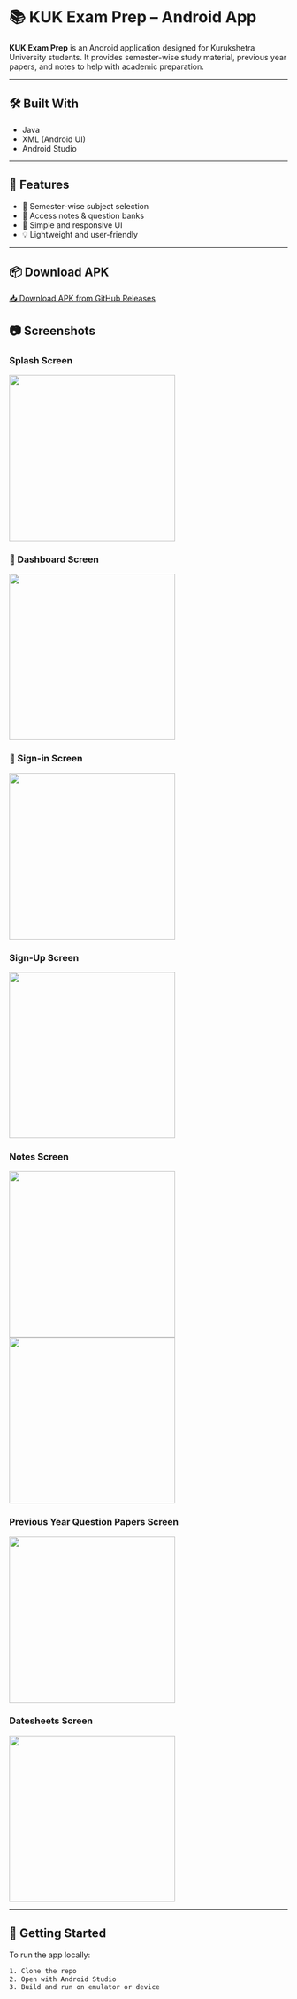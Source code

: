 # 📚 KUK Exam Prep – Android App

**KUK Exam Prep** is an Android application designed for Kurukshetra University students. It provides semester-wise study material, previous year papers, and notes to help with academic preparation.

---

## 🛠️ Built With
- Java
- XML (Android UI)
- Android Studio

---

## 📲 Features
- 📘 Semester-wise subject selection
- 📄 Access notes & question banks
- 🎯 Simple and responsive UI
- 💡 Lightweight and user-friendly

---
## 📦 Download APK

[📥 Download APK from GitHub Releases](https://github.com/SahdevPrajapati18/kukexamprep/releases)


## 📷 Screenshots

### Splash Screen
<img src="assets/splash.jpeg" width="300" />

### 🧭 Dashboard Screen
<img src="assets/Dashboard.jpeg" width="300" />

### 🔐 Sign-in Screen
<img src="assets/Signin.jpeg" width="300" />

### Sign-Up Screen
<img src="assets/signup.jpeg" width="300" />

### Notes Screen
<img src="assets/Notes1.jpeg" width="300" />
<img src="assets/Notes2.jpeg" width="300" />

### Previous Year Question Papers Screen
<img src="assets/pyqs.jpeg" width="300" />

### Datesheets Screen
<img src="assets/pyqs.jpeg" width="300" />

---

## 🚀 Getting Started

To run the app locally:

```bash
1. Clone the repo
2. Open with Android Studio
3. Build and run on emulator or device
